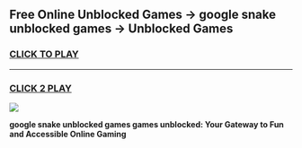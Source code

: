 
## Free Online Unblocked Games → google snake unblocked games → Unblocked Games
<h3>
<a href="https://premium.freeplayer.one?title=google_snake_unblocked_games&ref=21F">CLICK TO PLAY</a></h3>
<hr>

<h3>
<a href="https://premium.freeplayer.one?title=google_snake_unblocked_games&ref=21F">CLICK 2 PLAY</a>
  
</h3>

<a href="https://premium.freeplayer.one?title=google_snake_unblocked_games&ref=21F/"><img src="https://clearcache.store/games.png"></a>


**google snake unblocked games games unblocked: Your Gateway to Fun and Accessible Online Gaming**
